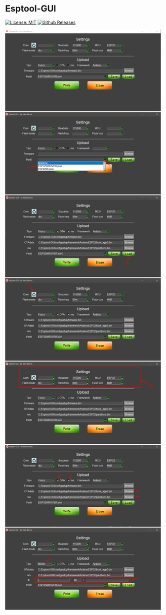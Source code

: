 # Esptool-GUI
[![License: MIT](https://img.shields.io/badge/License-MIT-yellow.svg)](https://opensource.org/licenses/MIT)
[![Github Releases](https://img.shields.io/github/downloads/italobbarros/Esptool-GUI/total.svg?style=flat)](https://github.com/italobbarros/Esptool-GUI/releases)

![Image 1](doc/img/img1.png)
![Image 2](doc/img/img2.png)
![Image 3](doc/img/img3.png)
![Image 4](doc/img/img4.png)
![Image 5](doc/img/img5.png)
![Image 6](doc/img/img6.png)
![Image 7](doc/img/img7.png)